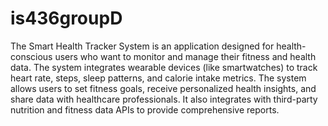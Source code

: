 # is436groupD

The Smart Health Tracker System is an application designed for health-conscious users who want to monitor and manage their fitness and health data. The system integrates wearable devices (like smartwatches) to track heart rate, steps, sleep patterns, and calorie intake metrics. The system allows users to set fitness goals, receive personalized health insights, and share data with healthcare professionals. It also integrates with third-party nutrition and fitness data APIs to provide comprehensive reports.
